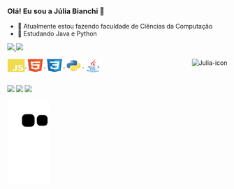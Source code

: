 ### Olá! Eu sou a Júlia Bianchi 👋


- 🔭 Atualmente estou fazendo faculdade de Ciências da Computação
- 🌱 Estudando Java e Python

 <div>
  <a href="https://github.com/JuliaBianchi">
  <img height="180em" src="https://github-readme-stats.vercel.app/api?username=JuliaBianchi&show_icons=true&theme=dark&include_all_commits=true&count_private=true"/>
  <img height="180em" src="https://github-readme-stats.vercel.app/api/top-langs/?username=JuliaBianchi&layout=compact&langs_count=7&theme=dark"/>
</div>
<div style="display: inline_block"><br>
  <img align="center" alt="Ju-Js" height="30" width="40" src="https://raw.githubusercontent.com/devicons/devicon/master/icons/javascript/javascript-plain.svg">
  <img align="center" alt="Ju-HTML" height="30" width="40" src="https://raw.githubusercontent.com/devicons/devicon/master/icons/html5/html5-original.svg">
  <img align="center" alt="Ju-CSS" height="30" width="40" src="https://raw.githubusercontent.com/devicons/devicon/master/icons/css3/css3-original.svg">
  <img align="center" alt="Ju-Python" height="30" width="40" src="https://raw.githubusercontent.com/devicons/devicon/master/icons/python/python-original.svg">
   <img align="center" alt="Julia-Java" height="30" width="40" src="https://github.com/devicons/devicon/blob/master/icons/java/java-original.svg">
 
  <img align="right" alt="Julia-icon" src="https://i.picasion.com/pic91/83d5c1589eabf03cbdeb0ea98c661a2b.gif">
</div>
  
   ##
  
  <div>
  <a href="https://instagram.com/julia.sbianchi" target="_blank"><img src="https://img.shields.io/badge/-Instagram-%23E4405F?style=for-the-badge&logo=instagram&logoColor=white" target="_blank"></a>
  <a href = "mailto:juliaspaderbianchi@gmail.com"><img src="https://img.shields.io/badge/-Gmail-%23333?style=for-the-badge&logo=gmail&logoColor=white" target="_blank"></a>
  <a href="https://www.linkedin.com/in/juliaspaderbianchi" target="_blank"><img src="https://img.shields.io/badge/-LinkedIn-%230077B5?style=for-the-badge&logo=linkedin&logoColor=white" target="_blank"></a> 
 
  </div>
  
  ![Snake animation](https://github.com/rafaballerini/rafaballerini/blob/output/github-contribution-grid-snake.svg)
  
